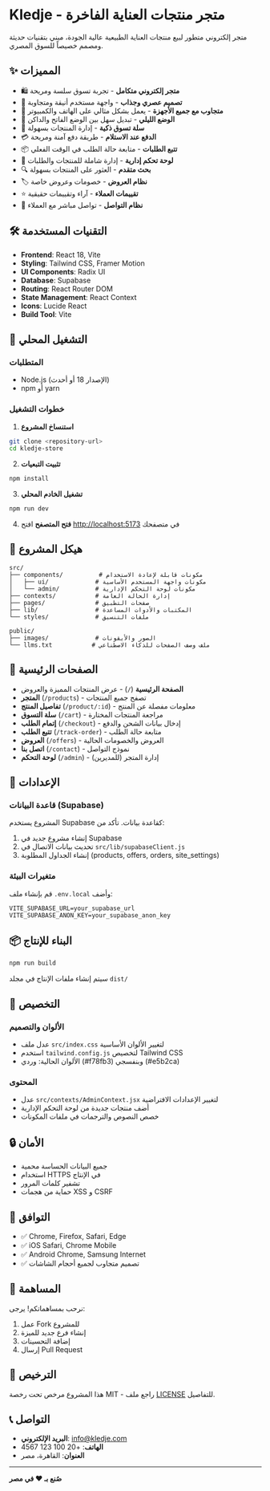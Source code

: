 # Kledje - متجر منتجات العناية الفاخرة

متجر إلكتروني متطور لبيع منتجات العناية الطبيعية عالية الجودة، مبني بتقنيات حديثة ومصمم خصيصاً للسوق المصري.

## ✨ المميزات

- 🛍️ **متجر إلكتروني متكامل** - تجربة تسوق سلسة ومريحة
- 🎨 **تصميم عصري وجذاب** - واجهة مستخدم أنيقة ومتجاوبة
- 📱 **متجاوب مع جميع الأجهزة** - يعمل بشكل مثالي على الهاتف والكمبيوتر
- 🌙 **الوضع الليلي** - تبديل سهل بين الوضع الفاتح والداكن
- 🛒 **سلة تسوق ذكية** - إدارة المنتجات بسهولة
- 💳 **الدفع عند الاستلام** - طريقة دفع آمنة ومريحة
- 📦 **تتبع الطلبات** - متابعة حالة الطلب في الوقت الفعلي
- 🎯 **لوحة تحكم إدارية** - إدارة شاملة للمنتجات والطلبات
- 🔍 **بحث متقدم** - العثور على المنتجات بسهولة
- 🏷️ **نظام العروض** - خصومات وعروض خاصة
- ⭐ **تقييمات العملاء** - آراء وتقييمات حقيقية
- 📧 **نظام التواصل** - تواصل مباشر مع العملاء

## 🛠️ التقنيات المستخدمة

- **Frontend**: React 18, Vite
- **Styling**: Tailwind CSS, Framer Motion
- **UI Components**: Radix UI
- **Database**: Supabase
- **Routing**: React Router DOM
- **State Management**: React Context
- **Icons**: Lucide React
- **Build Tool**: Vite

## 🚀 التشغيل المحلي

### المتطلبات
- Node.js (الإصدار 18 أو أحدث)
- npm أو yarn

### خطوات التشغيل

1. **استنساخ المشروع**
```bash
git clone <repository-url>
cd kledje-store
```

2. **تثبيت التبعيات**
```bash
npm install
```

3. **تشغيل الخادم المحلي**
```bash
npm run dev
```

4. **فتح المتصفح**
افتح [http://localhost:5173](http://localhost:5173) في متصفحك

## 📁 هيكل المشروع

```
src/
├── components/          # مكونات قابلة لإعادة الاستخدام
│   ├── ui/             # مكونات واجهة المستخدم الأساسية
│   └── admin/          # مكونات لوحة التحكم الإدارية
├── contexts/           # إدارة الحالة العامة
├── pages/              # صفحات التطبيق
├── lib/                # المكتبات والأدوات المساعدة
└── styles/             # ملفات التنسيق

public/
├── images/             # الصور والأيقونات
└── llms.txt           # ملف وصف الصفحات للذكاء الاصطناعي
```

## 🎯 الصفحات الرئيسية

- **الصفحة الرئيسية** (`/`) - عرض المنتجات المميزة والعروض
- **المتجر** (`/products`) - تصفح جميع المنتجات
- **تفاصيل المنتج** (`/product/:id`) - معلومات مفصلة عن المنتج
- **سلة التسوق** (`/cart`) - مراجعة المنتجات المختارة
- **إتمام الطلب** (`/checkout`) - إدخال بيانات الشحن والدفع
- **تتبع الطلب** (`/track-order`) - متابعة حالة الطلب
- **العروض** (`/offers`) - العروض والخصومات الحالية
- **اتصل بنا** (`/contact`) - نموذج التواصل
- **لوحة التحكم** (`/admin`) - إدارة المتجر (للمديرين)

## 🔧 الإعدادات

### قاعدة البيانات (Supabase)
المشروع يستخدم Supabase كقاعدة بيانات. تأكد من:
1. إنشاء مشروع جديد في Supabase
2. تحديث بيانات الاتصال في `src/lib/supabaseClient.js`
3. إنشاء الجداول المطلوبة (products, offers, orders, site_settings)

### متغيرات البيئة
قم بإنشاء ملف `.env.local` وأضف:
```env
VITE_SUPABASE_URL=your_supabase_url
VITE_SUPABASE_ANON_KEY=your_supabase_anon_key
```

## 📦 البناء للإنتاج

```bash
npm run build
```

سيتم إنشاء ملفات الإنتاج في مجلد `dist/`

## 🎨 التخصيص

### الألوان والتصميم
- عدل ملف `src/index.css` لتغيير الألوان الأساسية
- استخدم `tailwind.config.js` لتخصيص Tailwind CSS
- الألوان الحالية: وردي (#f78fb3) وبنفسجي (#e5b2ca)

### المحتوى
- عدل `src/contexts/AdminContext.jsx` لتغيير الإعدادات الافتراضية
- أضف منتجات جديدة من لوحة التحكم الإدارية
- خصص النصوص والترجمات في ملفات المكونات

## 🔒 الأمان

- جميع البيانات الحساسة محمية
- استخدام HTTPS في الإنتاج
- تشفير كلمات المرور
- حماية من هجمات XSS و CSRF

## 📱 التوافق

- ✅ Chrome, Firefox, Safari, Edge
- ✅ iOS Safari, Chrome Mobile
- ✅ Android Chrome, Samsung Internet
- ✅ تصميم متجاوب لجميع أحجام الشاشات

## 🤝 المساهمة

نرحب بمساهماتكم! يرجى:
1. عمل Fork للمشروع
2. إنشاء فرع جديد للميزة
3. إضافة التحسينات
4. إرسال Pull Request

## 📄 الترخيص

هذا المشروع مرخص تحت رخصة MIT - راجع ملف [LICENSE](LICENSE) للتفاصيل.

## 📞 التواصل

- **البريد الإلكتروني**: info@kledje.com
- **الهاتف**: +20 100 123 4567
- **العنوان**: القاهرة، مصر

---

**صُنع بـ ❤️ في مصر**